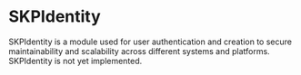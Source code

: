 # SKPIdentity
SKPIdentity is a module used for user authentication and creation to secure maintainability and scalability across different systems and platforms.
SKPIdentity is not yet implemented.
